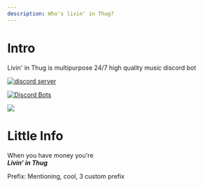 ```yaml
---
description: Who's livin' in Thug?
---
```


# Intro
Livin' in Thug is multipurpose 24/7 high quality music discord bot

[![discord server](https://shields.io/discord/918354308431503420?logo=discord&color=red)](https://discord.gg/FSMTeH3hse)

[![Discord Bots](https://top.gg/api/widget/918718860365033523.svg)](https://top.gg/bot/918718860365033523)

<a href="https://discordbotlist.com/bots/918718860365033523"><img src="https://discordbotlist.com/api/v1/bots/918718860365033523/widget"></a>

# Little Info

When you have money you're         
***Livin' in Thug***

Prefix: Mentioning, cool, 3 custom prefix

